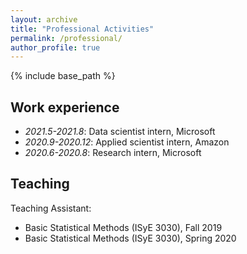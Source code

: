 ```yaml
---
layout: archive
title: "Professional Activities"
permalink: /professional/
author_profile: true
---
```


{% include base_path %}

## Work experience
* *2021.5-2021.8*: Data scientist intern, Microsoft
* *2020.9-2020.12*: Applied scientist intern, Amazon
* *2020.6-2020.8*: Research intern, Microsoft

## Teaching
Teaching Assistant:
* Basic Statistical Methods (ISyE 3030), Fall 2019
* Basic Statistical Methods (ISyE 3030), Spring 2020